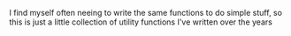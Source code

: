 I find myself often neeing to write the same functions to do simple stuff, so this is just a little collection of utility functions I've written over the years
